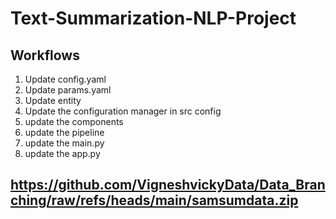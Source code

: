# Text-Summarization-NLP-Project



## Workflows

1. Update config.yaml
2. Update params.yaml
3. Update entity
4. Update the configuration manager in src config
5. update the components
6. update the pipeline
7. update the main.py
8. update the app.py


## https://github.com/VigneshvickyData/Data_Branching/raw/refs/heads/main/samsumdata.zip